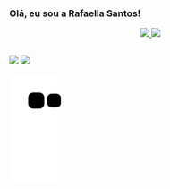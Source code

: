 ### Olá, eu sou a Rafaella Santos!

<div align="center">
  <a href="https://github.com/santosrafaella">
  <img height="180em" src="https://github-readme-stats.vercel.app/api?username=santosrafaella&show_icons=true&theme=tokyonight&include_all_commits=true&count_private=true"/>
  <img height="180em" src="https://github-readme-stats.vercel.app/api/top-langs/?username=santosrafaella&layout=compact&langs_count=7&theme=tokyonight"/>
</div>

##
  
  <div>
  <a href = "rafaellada.s.santos@gmail.com"><img src="https://img.shields.io/badge/-Gmail-%23333?style=for-the-badge&logo=gmail&logoColor=white" target="_blank"></a>
  <a href="https://www.linkedin.com/in/rafaellasisantos/" target="_blank"><img src="https://img.shields.io/badge/-LinkedIn-%230077B5?style=for-the-badge&logo=linkedin&logoColor=white" target="_blank"></a> 
 
  ![Snake animation](https://github.com/rafaballerini/rafaballerini/blob/output/github-contribution-grid-snake.svg)
 
</div>
